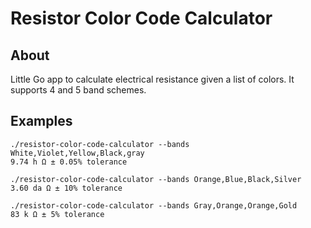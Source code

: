# Resistor Color Code Calculator

## About

 Little Go app to calculate electrical resistance given a list of colors.
 It supports 4 and 5 band schemes.

## Examples

    ./resistor-color-code-calculator --bands White,Violet,Yellow,Black,gray
    9.74 h Ω ± 0.05% tolerance

    ./resistor-color-code-calculator --bands Orange,Blue,Black,Silver
    3.60 da Ω ± 10% tolerance

    ./resistor-color-code-calculator --bands Gray,Orange,Orange,Gold
    83 k Ω ± 5% tolerance
